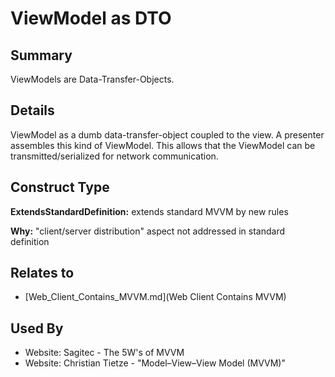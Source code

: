# ViewModel as DTO

## Summary
ViewModels are Data-Transfer-Objects.

## Details
ViewModel as a dumb data-transfer-object coupled to the view. A presenter assembles this kind of ViewModel.
This allows that the ViewModel can be transmitted/serialized for network communication.


## Construct Type

**ExtendsStandardDefinition:** extends standard MVVM by new rules

**Why:** "client/server distribution" aspect not addressed in standard definition



## Relates to

* [Web_Client_Contains_MVVM.md](Web Client Contains MVVM)

## Used By
* Website: Sagitec - The 5W's of MVVM
* Website: Christian Tietze - "Model–View–View Model (MVVM)"

